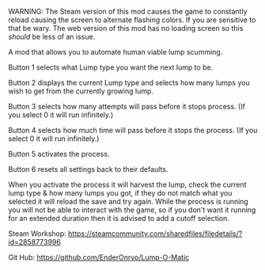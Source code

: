 WARNING: The Steam version of this mod causes the game to constantly reload causing the screen to alternate flashing colors. If you are sensitive to that be wary. The web version of this mod has no loading screen so this *should* be less of an issue.

A mod that allows you to automate human viable lump scumming. 

Button 1 selects what Lump type you want the next lump to be.

Button 2 displays the current Lump type and selects how many lumps you wish to get from the currently growing lump.

Button 3 selects how many attempts will pass before it stops process. (If you select 0 it will run infinitely.)

Button 4 selects how much time will pass before it stops the process. (If you select 0 it will run infinitely.)

Button 5 activates the process.

Button 6 resets all settings back to their defaults.

When you activate the process it will harvest the lump, check the current lump type & how many lumps you got, if they do not match what you selected it will reload the save and try again.
While the process is running you will not be able to interact with the game, so if you don't want it running for an extended duration then it is advised to add a cutoff selection.

Steam Workshop: https://steamcommunity.com/sharedfiles/filedetails/?id=2858773996

Git Hub: https://github.com/EnderOnryo/Lump-O-Matic
